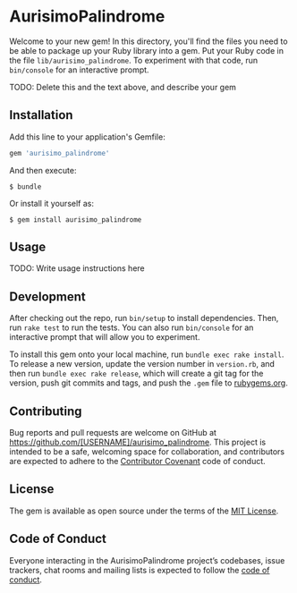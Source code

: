# AurisimoPalindrome

Welcome to your new gem! In this directory, you'll find the files you need to be able to package up your Ruby library into a gem. Put your Ruby code in the file `lib/aurisimo_palindrome`. To experiment with that code, run `bin/console` for an interactive prompt.

TODO: Delete this and the text above, and describe your gem

## Installation

Add this line to your application's Gemfile:

```ruby
gem 'aurisimo_palindrome'
```

And then execute:

    $ bundle

Or install it yourself as:

    $ gem install aurisimo_palindrome

## Usage

TODO: Write usage instructions here

## Development

After checking out the repo, run `bin/setup` to install dependencies. Then, run `rake test` to run the tests. You can also run `bin/console` for an interactive prompt that will allow you to experiment.

To install this gem onto your local machine, run `bundle exec rake install`. To release a new version, update the version number in `version.rb`, and then run `bundle exec rake release`, which will create a git tag for the version, push git commits and tags, and push the `.gem` file to [rubygems.org](https://rubygems.org).

## Contributing

Bug reports and pull requests are welcome on GitHub at https://github.com/[USERNAME]/aurisimo_palindrome. This project is intended to be a safe, welcoming space for collaboration, and contributors are expected to adhere to the [Contributor Covenant](http://contributor-covenant.org) code of conduct.

## License

The gem is available as open source under the terms of the [MIT License](https://opensource.org/licenses/MIT).

## Code of Conduct

Everyone interacting in the AurisimoPalindrome project’s codebases, issue trackers, chat rooms and mailing lists is expected to follow the [code of conduct](https://github.com/[USERNAME]/aurisimo_palindrome/blob/master/CODE_OF_CONDUCT.md).
